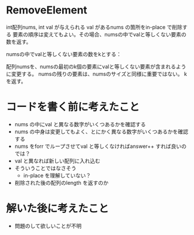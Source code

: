 # RemoveElement

int配列nums, int val が与えられる
val があるnums の箇所をin-place で削除する
要素の順序は変えてもよい。その場合、numsの中でvalと等しくない要素の数を返す。

numsの中でvalと等しくない要素の数をkとする：

配列numsを、numsの最初のk個の要素にvalと等しくない要素が含まれるように変更する。
numsの残りの要素は、numsのサイズと同様に重要ではない。
kを返す。

# コードを書く前に考えたこと
- nums の中にval と異なる数字がいくつあるかを確認する
- nums の中身は変更してもよく、とにかく異なる数字がいくつあるかを確認する
- nums をforr でループさせてval と等しくなければanswer++ すれば良いのでは？
- val と異なれば新しい配列に入れ込む
- そういうことではなさそう
  - in-place を理解していない？
- 削除された後の配列のlength を返すのか

# 解いた後に考えたこと
- 問題のして欲しいことが不明
